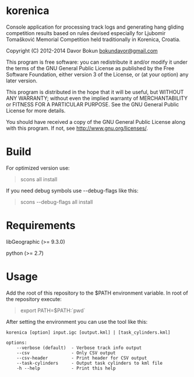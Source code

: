 korenica
========

Console application for processing track logs and generating hang gliding competition results based on rules devised especially for Ljubomir Tomašković Memorial Competition held traditionally in Korenica, Croatia.


Copyright (C) 2012-2014 Davor Bokun <bokundavor@gmail.com>


This program is free software: you can redistribute it and/or modify
it under the terms of the GNU General Public License as published by
the Free Software Foundation, either version 3 of the License, or
(at your option) any later version.

This program is distributed in the hope that it will be useful,
but WITHOUT ANY WARRANTY; without even the implied warranty of
MERCHANTABILITY or FITNESS FOR A PARTICULAR PURPOSE.  See the
GNU General Public License for more details.

You should have received a copy of the GNU General Public License
along with this program.  If not, see <http://www.gnu.org/licenses/>.
  

Build
=====

For optimized version use:

> scons all install


If you need debug symbols use --debug-flags like this:

> scons --debug-flags all install


Requirements
============

libGeographic (>= 9.3.0)

python (>= 2.7)



Usage
=====

Add the root of this repository to the $PATH environment variable. In root of the repository execute:

> export PATH=$PATH:\`pwd\`


After setting the environment you can use the tool like this:


```
korenica [option] input.igc [output.kml] | [task_cylinders.kml]

options:
    --verbose (default)  - Verbose track info output
    --csv                - Only CSV output
    --csv-header         - Print header for CSV output
    --task-cylinders     - Output task cylinders to kml file
    -h --help            - Print this help 
```
